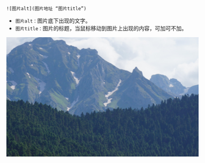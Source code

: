 `![图片alt](图片地址 “图片title”)`
 - `图片alt：`图片底下出现的文字。
 - `图片title：`图片的标题，当鼠标移动到图片上出现的内容，可加可不加。

![桌面背景图片](https://github.com/Lonely-Mr-zhang/Graduation_Project_Log/blob/master/Resources/images/001.png)
